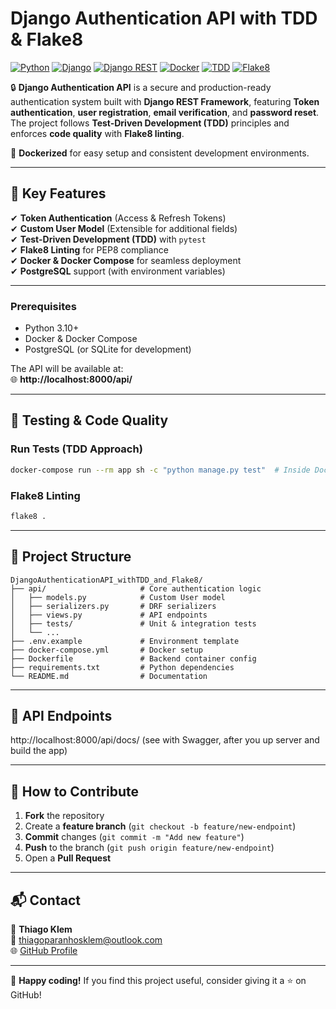 # **Django Authentication API with TDD & Flake8**  

[![Python](https://img.shields.io/badge/Python-3.10%2B-blue)](https://www.python.org/)
[![Django](https://img.shields.io/badge/Django-4.2%2B-green)](https://www.djangoproject.com/)
[![Django REST](https://img.shields.io/badge/Django%20REST-3.14%2B-red)](https://www.django-rest-framework.org/)
[![Docker](https://img.shields.io/badge/Docker-✓-blue)](https://www.docker.com/)
[![TDD](https://img.shields.io/badge/TDD-✓-brightgreen)](https://en.wikipedia.org/wiki/Test-driven_development)
[![Flake8](https://img.shields.io/badge/Flake8-✓-yellow)](https://flake8.pycqa.org/)

🔒 **Django Authentication API** is a secure and production-ready authentication system built with **Django REST Framework**, featuring **Token authentication**, **user registration**, **email verification**, and **password reset**. The project follows **Test-Driven Development (TDD)** principles and enforces **code quality** with **Flake8 linting**.  

🚀 **Dockerized** for easy setup and consistent development environments.  

---

## **📌 Key Features**  
✔ **Token Authentication** (Access & Refresh Tokens)  
✔ **Custom User Model** (Extensible for additional fields)  
✔ **Test-Driven Development (TDD)** with `pytest`  
✔ **Flake8 Linting** for PEP8 compliance  
✔ **Docker & Docker Compose** for seamless deployment  
✔ **PostgreSQL** support (with environment variables)  

---

### **Prerequisites**  
- Python 3.10+  
- Docker & Docker Compose  
- PostgreSQL (or SQLite for development)  

The API will be available at:  
🌐 **http://localhost:8000/api/**  

---

## **🧪 Testing & Code Quality**  

### **Run Tests (TDD Approach)**  
```bash
docker-compose run --rm app sh -c "python manage.py test"  # Inside Docker
```

### **Flake8 Linting**  
```bash
flake8 .
```

---

## **📂 Project Structure**  
```plaintext
DjangoAuthenticationAPI_withTDD_and_Flake8/
├── api/                     # Core authentication logic
│   ├── models.py            # Custom User model
│   ├── serializers.py       # DRF serializers
│   ├── views.py             # API endpoints
│   ├── tests/               # Unit & integration tests
│   └── ...
├── .env.example             # Environment template
├── docker-compose.yml       # Docker setup
├── Dockerfile               # Backend container config
├── requirements.txt         # Python dependencies
└── README.md                # Documentation
```

---

## **🔧 API Endpoints**  
http://localhost:8000/api/docs/ (see with Swagger, after you up server and build the app)

---

## **🤝 How to Contribute**  
1. **Fork** the repository  
2. Create a **feature branch** (`git checkout -b feature/new-endpoint`)  
3. **Commit** changes (`git commit -m "Add new feature"`)  
4. **Push** to the branch (`git push origin feature/new-endpoint`)  
5. Open a **Pull Request**  

---

## **📬 Contact**  
👤 **Thiago Klem**  
📧 thiagoparanhosklem@outlook.com  
🌐 [GitHub Profile](https://github.com/klemthiago)  

---

🚀 **Happy coding!** If you find this project useful, consider giving it a ⭐ on GitHub!
